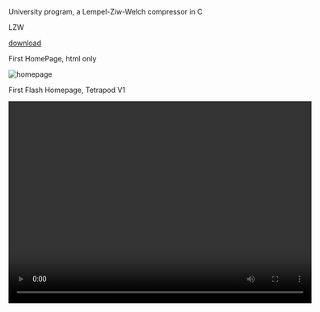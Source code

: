 University program, a Lempel-Ziw-Welch compressor in C

LZW 

[download](/downloads/work/2000/LZW2000.zip)

First HomePage, html only

![homepage](/images/work_2000_homepage_v1.png)

First Flash Homepage, Tetrapod V1

<p align="center">
<video width="600" height="400" controls>
  <source src="/videos/work/2000/TetrapodV1.mp4" type="video/mp4">
</video>
</p>